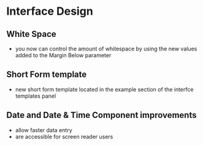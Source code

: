 # Interface Design

## White Space

- you now can control the amount of whitespace  by using the new values added to the Margin Below parameter


## Short Form template
- new short form template located in the example section of the interfce templates panel

## Date and Date & Time  Component improvements

- allow faster data entry
- are accessible for screen reader users